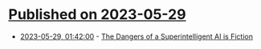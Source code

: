 # [Published on 2023-05-29](index.md)

* [2023-05-29, 01:42:00](https://soylentnews.org/article.pl?sid=23/05/27/1914254&from=rss) - [The Dangers of a Superintelligent AI is Fiction](https://soylentnews.org/article.pl?sid=23/05/27/1914254&from=rss)
